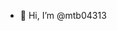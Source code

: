 - 👋 Hi, I’m @mtb04313

<!---
mtb04313/mtb04313 is a ✨ special ✨ repository because its `README.md` (this file) appears on your GitHub profile.
You can click the Preview link to take a look at your changes.
--->
